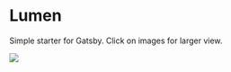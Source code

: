 # Lumen

Simple starter for Gatsby.
Click on images for larger view.

[![](http://i.imgur.com/422y5GV.png)](http://mockupr.com/mu/ktja2092/gatsby-lumen)